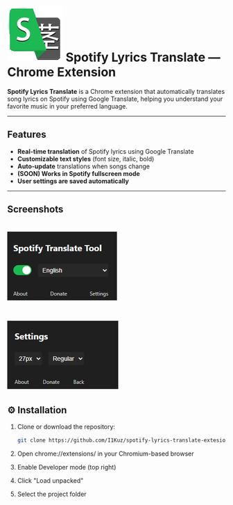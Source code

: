 # ![Logo](images/logo.png) Spotify Lyrics Translate — Chrome Extension

**Spotify Lyrics Translate** is a Chrome extension that automatically translates song lyrics on Spotify using Google Translate, helping you understand your favorite music in your preferred language.

---

## Features

- **Real-time translation** of Spotify lyrics using Google Translate
- **Customizable text styles** (font size, italic, bold)
- **Auto-update** translations when songs change
- **(SOON) Works in Spotify fullscreen mode**
- **User settings are saved automatically**

---

## Screenshots
# ![1](images/screenshot_main.png)
# ![2](images/screenshot_settings.png)

## ⚙️ Installation

1. Clone or download the repository:

   ```bash
   git clone https://github.com/I1Kuz/spotify-lyrics-translate-extesion.git

2. Open chrome://extensions/ in your Chromium-based browser

3. Enable Developer mode (top right)

4. Click "Load unpacked"

5. Select the project folder